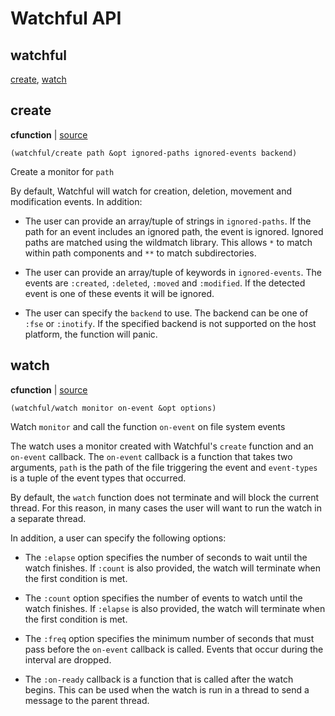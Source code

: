 # Watchful API

## watchful

[create](#create), [watch](#watch)

## create

**cfunction**  | [source][1]

```janet
(watchful/create path &opt ignored-paths ignored-events backend)
```

Create a monitor for `path`

By default, Watchful will watch for creation, deletion, movement and modification events. In addition:

  - The user can provide an array/tuple of strings in `ignored-paths`.     If the path for an event includes an ignored path, the event is     ignored. Ignored paths are matched using the wildmatch library. This     allows `*` to match within path components and `**` to match     subdirectories.

  - The user can provide an array/tuple of keywords in `ignored-events`.     The events are `:created`, `:deleted`, `:moved` and `:modified`. If     the detected event is one of these events it will be ignored.

  - The user can specify the `backend` to use. The backend can be one of     `:fse` or `:inotify`. If the specified backend is not supported on     the host platform, the function will panic.

[1]: src/watchful.c#L383

## watch

**cfunction**  | [source][2]

```janet
(watchful/watch monitor on-event &opt options)
```

Watch `monitor` and call the function `on-event` on file system events

The watch uses a monitor created with Watchful's `create` function and an `on-event` callback. The `on-event` callback is a function that takes two arguments, `path` is the path of the file triggering the event and `event-types` is a tuple of the event types that occurred.

By default, the `watch` function does not terminate and will block the current thread. For this reason, in many cases the user will want to run the watch in a separate thread.

In addition, a user can specify the following options:

  - The `:elapse` option specifies the number of seconds to wait until     the watch finishes. If `:count` is also provided, the watch will     terminate when the first condition is met.

  - The `:count` option specifies the number of events to watch until     the watch finishes. If `:elapse` is also provided, the watch will     terminate when the first condition is met.

  - The `:freq` option specifies the minimum number of seconds that must     pass before the `on-event` callback is called. Events that occur     during the interval are dropped.

  - The `:on-ready` callback is a function that is called after the     watch begins. This can be used when the watch is run in a thread to     send a message to the parent thread.

[2]: src/watchful.c#L400

